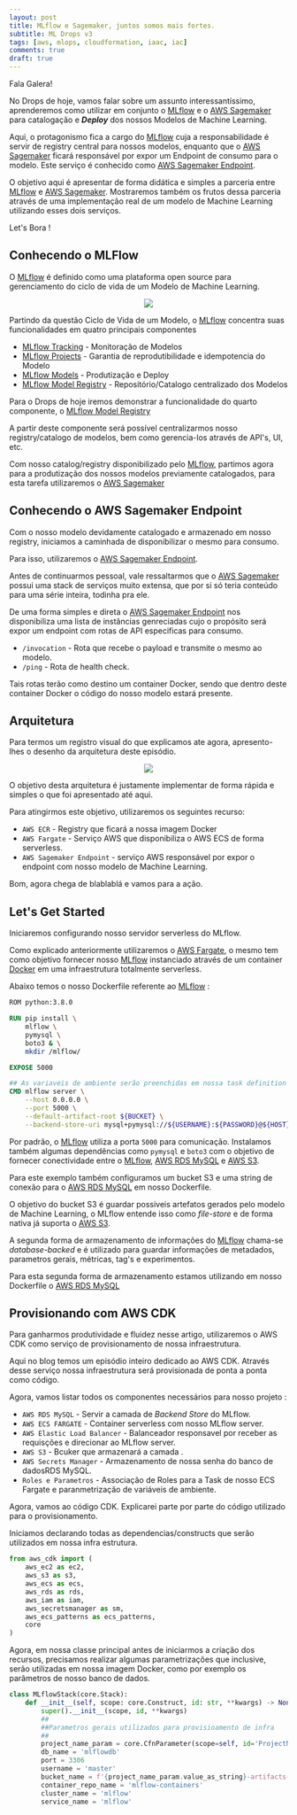 ```yaml
---
layout: post
title: MLflow e Sagemaker, juntos somos mais fortes.
subtitle: ML Drops v3
tags: [aws, mlops, cloudformation, iaac, iac]
comments: true
draft: true
---
```


Fala Galera!

No Drops de hoje, vamos falar sobre um assunto interessantíssimo, aprenderemos como utilizar em conjunto o [MLflow](https://mlflow.org/) e o [AWS Sagemaker](https://aws.amazon.com/pt/sagemaker/) para catalogação e ***Deploy*** dos nossos Modelos de Machine Learning.

Aqui, o protagonismo fica a cargo do [MLflow](https://mlflow.org/) cuja a responsabilidade é servir de registry central para nossos modelos, enquanto que o [AWS Sagemaker](https://aws.amazon.com/pt/sagemaker/) ficará responsável por expor um Endpoint de consumo para o modelo. Este serviço é conhecido como [AWS Sagemaker Endpoint](https://docs.aws.amazon.com/sagemaker/latest/dg/deploy-model.html).


O objetivo aqui é apresentar de forma didática e simples a parceria entre  [MLflow](https://mlflow.org/) e [AWS Sagemaker](https://aws.amazon.com/pt/sagemaker/). Mostraremos também os frutos dessa parceria através de uma implementação real de um modelo de Machine Learning utilizando esses dois serviços.


Let's Bora !

## Conhecendo o MLFlow

O [MLflow](https://mlflow.org/) é definido como uma plataforma open source para gerenciamento do ciclo de vida de um Modelo de Machine Learning.

<p style="text-align: center"><img src="https://i.imgur.com/aosrKdj.png?1"></p>


Partindo da questão Ciclo de Vida de um Modelo, o [MLflow](https://mlflow.org/) concentra suas funcionalidades em quatro principais componentes

* [MLflow Tracking](https://mlflow.org/docs/latest/tracking.html) - Monitoração de Modelos
* [MLflow Projects](https://mlflow.org/docs/latest/projects.html) - Garantia de reprodutibilidade e idempotencia do Modelo
* [MLflow Models](https://mlflow.org/docs/latest/models.html) - Produtização e Deploy
* [MLflow Model Registry](https://mlflow.org/docs/latest/model-registry.html)  - Repositório/Catalogo centralizado dos Modelos

Para o Drops de hoje iremos demonstrar a funcionalidade do quarto componente, o [MLflow Model Registry](https://mlflow.org/docs/latest/model-registry.html) 

A partir deste componente será possível centralizarmos nosso registry/catalogo de modelos, bem como gerencia-los através de API's, UI, etc.

Com nosso catalog/registry disponibilizado pelo [MLflow](https://mlflow.org/), partimos agora para a produtização dos nossos modelos previamente catalogados, para esta tarefa utilizaremos o [AWS Sagemaker](https://aws.amazon.com/pt/sagemaker/)

## Conhecendo o AWS Sagemaker Endpoint

Com o nosso modelo devidamente catalogado e armazenado em nosso registry, iniciamos a caminhada de disponibilizar o mesmo para consumo.

Para isso, utilizaremos o [AWS Sagemaker Endpoint](https://docs.aws.amazon.com/sagemaker/latest/dg/deploy-model.html). 

Antes de continuarmos pessoal, vale ressaltarmos que o [AWS Sagemaker](https://aws.amazon.com/pt/sagemaker/) possui uma stack de serviços muito extensa, que por si só teria conteúdo para uma série inteira, todinha pra ele.

De uma forma simples e direta o [AWS Sagemaker Endpoint](https://aws.amazon.com/pt/sagemaker/) nos disponibiliza uma lista de instâncias genreciadas cujo o propósito será expor um endpoint com rotas de API especificas para consumo.

* `/invocation` - Rota que recebe o payload e transmite o mesmo ao modelo.
* `/ping` - Rota de health check.

Tais rotas terão como destino um container Docker, sendo que dentro deste container Docker o código do nosso modelo estará presente.

## Arquitetura 

Para termos um registro visual do que explicamos ate agora, apresento-lhes o desenho da arquitetura deste episódio.


<p style="text-align: center"><img src="https://i.imgur.com/l3iMrUJ.jpg"></p>

O objetivo desta arquitetura é justamente implementar de forma rápida e simples o que foi apresentado até aqui.

Para atingirmos este objetivo, utilizaremos os seguintes recurso:

 * `AWS ECR` - Registry que ficará a nossa imagem Docker
 * `AWS Fargate` - Serviço AWS que disponibiliza o AWS ECS de forma serverless.
 * `AWS Sagemaker Endpoint` - serviço AWS responsável por expor o endpoint com nosso modelo de Machine Learning.

Bom, agora chega de blablablá e vamos para a ação.

## Let's Get Started

Iniciaremos configurando nosso servidor serverless do MLflow.

Como explicado anteriormente utilizaremos o [AWS Fargate](https://aws.amazon.com/pt/fargate), o mesmo tem como objetivo fornecer nosso [MLflow](https://https://mlflow.org/)  instanciado através de um container [Docker](https://www.docker.com/) em uma infraestrutura totalmente serverless.


 Abaixo temos o nosso Dockerfile referente ao [MLflow](https://https://mlflow.org/) :

```Dockerfile
ROM python:3.8.0

RUN pip install \
    mlflow \
    pymysql \
    boto3 & \
    mkdir /mlflow/

EXPOSE 5000

## As variaveis de ambiente serão preenchidas em nossa task definition
CMD mlflow server \
    --host 0.0.0.0 \
    --port 5000 \
    --default-artifact-root ${BUCKET} \
    --backend-store-uri mysql+pymysql://${USERNAME}:${PASSWORD}@${HOST}:${PORT}/${DATABASE}
```

Por padrão, o [MLflow](https://https://mlflow.org/) utiliza a porta `5000` para comunicação. Instalamos também algumas dependências como `pymysql` e `boto3` com o objetivo de fornecer conectividade entre o [MLflow](https://https://mlflow.org/), [AWS RDS MySQL](https://aws.amazon.com/pt/rds/mysql/) e [AWS S3](https://aws.amazon.com/pt/s3/). 

Para este exemplo também configuramos um bucket S3 e uma string de conexão para o [AWS RDS MySQL](https://aws.amazon.com/pt/rds/mysql/) em nosso Dockerfile.

O objetivo do bucket S3 é guardar possiveis artefatos gerados pelo modelo de Machine Learning, o MLflow entende isso como *file-store* e de forma nativa já suporta o [AWS S3](https://aws.amazon.com/pt/s3/). 

A segunda forma de armazenamento de informações do [MLflow](https://https://mlflow.org/) chama-se *database-backed* e é utilizado para guardar informações de metadados, parametros gerais, métricas, tag's e experimentos.

Para esta segunda forma de armazenamento estamos utilizando em nosso Dockerfile o [AWS RDS MySQL](https://aws.amazon.com/pt/rds/mysql/)

## Provisionando com AWS CDK

Para ganharmos produtividade e fluidez nesse artigo, utilizaremos  o AWS CDK como serviço de provisionamento de nossa infraestrutura.

Aqui no blog temos um episódio inteiro dedicado ao AWS CDK. Através desse serviço nossa infraestrutura será provisionada de ponta a ponta como código.

Agora, vamos listar todos os componentes necessários para nosso projeto :

* `AWS RDS MySQL` - Servir a camada de *Backend Store* do MLflow.
* `AWS ECS FARGATE` - Container serverless com nosso MLflow server.
* `AWS Elastic Load Balancer` - Balanceador responsavel por receber as requisções e direcionar ao MLflow server.
* `AWS S3` - Bcuker que armazenará a camada .
* `AWS Secrets Manager` - Armazenamento de nossa senha do banco de dadosRDS MySQL.
* `Roles e Parametros` - Associação de Roles para a Task de nosso ECS Fargate e paranmetrização de variáveis de ambiente.

Agora, vamos ao código CDK. Explicarei parte por parte do código utilizado para o provisionamento.

Iniciamos declarando todas as dependencias/constructs que serão utilizados em nossa infra estrutura.

```python
from aws_cdk import (
    aws_ec2 as ec2,
    aws_s3 as s3,
    aws_ecs as ecs,
    aws_rds as rds,
    aws_iam as iam,
    aws_secretsmanager as sm,
    aws_ecs_patterns as ecs_patterns,
    core
)
```

Agora, em nossa classe principal antes de iniciarmos a criação dos recursos, precisamos realizar algumas parametrizações que inclusive, serão utilizadas em nossa imagem Docker, como por exemplo os parâmetros de nosso banco de dados.

```python
class MLflowStack(core.Stack):
    def __init__(self, scope: core.Construct, id: str, **kwargs) -> None:
        super().__init__(scope, id, **kwargs)
        ##
        ##Parametros gerais utilizados para provisioamento de infra
        ##
        project_name_param = core.CfnParameter(scope=self, id='ProjectName', type='String')
        db_name = 'mlflowdb'
        port = 3306
        username = 'master'
        bucket_name = f'{project_name_param.value_as_string}-artifacts-{core.Aws.ACCOUNT_ID}'
        container_repo_name = 'mlflow-containers'
        cluster_name = 'mlflow'
        service_name = 'mlflow'
```